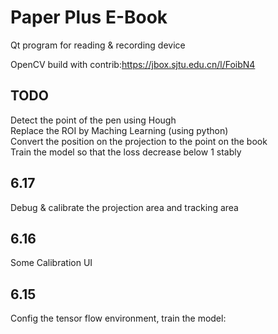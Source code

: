 # Paper Plus E-Book

Qt program for reading & recording device

OpenCV build with contrib:https://jbox.sjtu.edu.cn/l/FoibN4

## TODO
  Detect the point of the pen using Hough  
  Replace the ROI by Maching Learning (using python)  
  Convert the position on the projection to the point on the book  
  Train the model so that the loss decrease below 1 stably

## 6.17
  Debug & calibrate the projection area and tracking area 

## 6.16
  Some Calibration UI

## 6.15
  Config the tensor flow environment, train the model:

